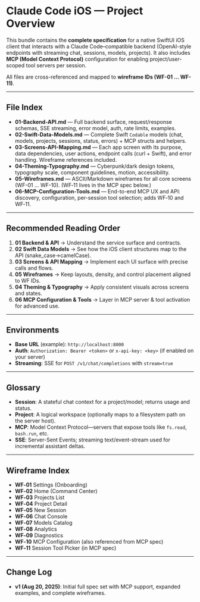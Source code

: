 # Claude Code iOS — Project Overview

This bundle contains the **complete specification** for a native SwiftUI iOS client that interacts with a Claude Code–compatible backend (OpenAI-style endpoints with streaming chat, sessions, models, projects). It also includes **MCP (Model Context Protocol)** configuration for enabling project/user-scoped tool servers per session.

All files are cross-referenced and mapped to **wireframe IDs (WF-01 … WF-11)**.

---

## File Index

- **01-Backend-API.md** — Full backend surface, request/response schemas, SSE streaming, error model, auth, rate limits, examples.
- **02-Swift-Data-Models.md** — Complete Swift `Codable` models (chat, models, projects, sessions, status, errors) + MCP structs and helpers.
- **03-Screens-API-Mapping.md** — Each app screen with its purpose, data dependencies, user actions, endpoint calls (curl + Swift), and error handling. Wireframe references included.
- **04-Theming-Typography.md** — Cyberpunk/dark design tokens, typography scale, component guidelines, motion, accessibility.
- **05-Wireframes.md** — ASCII/Markdown wireframes for all core screens (WF-01 … WF-10). (WF‑11 lives in the MCP spec below.)
- **06-MCP-Configuration-Tools.md** — End-to-end MCP UX and API: discovery, configuration, per-session tool selection; adds WF‑10 and WF‑11.

---

## Recommended Reading Order

1. **01 Backend & API** → Understand the service surface and contracts.
2. **02 Swift Data Models** → See how the iOS client structures map to the API (snake_case→camelCase).
3. **03 Screens & API Mapping** → Implement each UI surface with precise calls and flows.
4. **05 Wireframes** → Keep layouts, density, and control placement aligned to WF IDs.
5. **04 Theming & Typography** → Apply consistent visuals across screens and states.
6. **06 MCP Configuration & Tools** → Layer in MCP server & tool activation for advanced use.

---

## Environments

- **Base URL** (example): `http://localhost:8000`
- **Auth**: `Authorization: Bearer <token>` or `x-api-key: <key>` (if enabled on your server)
- **Streaming**: SSE for `POST /v1/chat/completions` with `stream=true`

---

## Glossary

- **Session**: A stateful chat context for a project/model; returns usage and status.
- **Project**: A logical workspace (optionally maps to a filesystem path on the server host).
- **MCP**: Model Context Protocol—servers that expose tools like `fs.read`, `bash.run`, etc.
- **SSE**: Server-Sent Events; streaming text/event-stream used for incremental assistant deltas.

---

## Wireframe Index

- **WF‑01** Settings (Onboarding)
- **WF‑02** Home (Command Center)
- **WF‑03** Projects List
- **WF‑04** Project Detail
- **WF‑05** New Session
- **WF‑06** Chat Console
- **WF‑07** Models Catalog
- **WF‑08** Analytics
- **WF‑09** Diagnostics
- **WF‑10** MCP Configuration (also referenced from MCP spec)
- **WF‑11** Session Tool Picker (in MCP spec)

---

## Change Log

- **v1 (Aug 20, 2025)**: Initial full spec set with MCP support, expanded examples, and complete wireframes.
